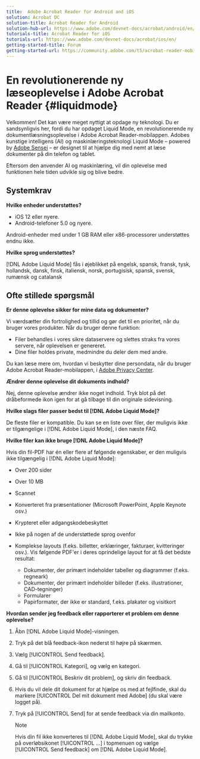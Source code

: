 ```yaml
---
title:  Adobe Acrobat Reader for Android and iOS
solution: Acrobat DC
solution-title: Acrobat Reader for Android
solution-hub-url: https://www.adobe.com/devnet-docs/acrobat/android/en/
tutorials-title: Acrobat Reader for iOS
tutorials-url: https://www.adobe.com/devnet-docs/acrobat/ios/en/
getting-started-title: Forum
getting-started-url: https://community.adobe.com/t5/acrobat-reader-mobile/bd-p/acrobat-reader-mobile?page=1&sort=latest_replies&filter=all
---
```


# En revolutionerende ny læseoplevelse i Adobe Acrobat Reader {#liquidmode}

Velkommen! Det kan være meget nyttigt at opdage ny teknologi. Du er sandsynligvis her, fordi du har opdaget Liquid Mode, en revolutionerende ny dokumentlæsningsoplevelse i Adobe Acrobat Reader-mobilappen. Adobes kunstige intelligens (AI) og maskinlæringsteknologi Liquid Mode – powered by [Adobe Sensei](https://www.adobe.com/dk/sensei.html) – er designet til at hjælpe dig med nemt at læse dokumenter på din telefon og tablet.

Eftersom den anvender AI og maskinlæring, vil din oplevelse med funktionen hele tiden udvikle sig og blive bedre.

## Systemkrav

**Hvilke enheder understøttes?**

* iOS 12 eller nyere.
* Android-telefoner 5.0 og nyere. 

Android-enheder med under 1 GB RAM eller x86-processorer understøttes endnu ikke.

**Hvilke sprog understøttes?**

[!DNL Adobe Liquid Mode] fås i øjeblikket på engelsk, spansk, fransk, tysk, hollandsk, dansk, finsk, italiensk, norsk, portugisisk, spansk, svensk, rumænsk og catalansk

## Ofte stillede spørgsmål

**Er denne oplevelse sikker for mine data og dokumenter?**

Vi værdsætter din fortrolighed og tillid og gør det til en prioritet, når du bruger vores produkter. Når du bruger denne funktion:

* Filer behandles i vores sikre dataservere og slettes straks fra vores servere, når oplevelsen er genereret.
* Dine filer holdes private, medmindre du deler dem med andre.

Du kan læse mere om, hvordan vi beskytter dine persondata, når du bruger Adobe Acrobat Reader-mobilappen, i [Adobe Privacy Center](https://www.adobe.com/dk/privacy.html).

**Ændrer denne oplevelse dit dokuments indhold?**

Nej, denne oplevelse ændrer ikke noget indhold. Tryk blot på det dråbeformede ikon igen for at gå tilbage til din originale sidevisning.

**Hvilke slags filer passer bedst til [!DNL Adobe Liquid Mode]?**

De fleste filer er kompatible. Du kan se en liste over filer, der muligvis ikke er tilgængelige i [!DNL Adobe Liquid Mode], i den næste FAQ. 

**Hvilke filer kan ikke bruge [!DNL Adobe Liquid Mode]?**

Hvis din fil-PDF har én eller flere af følgende egenskaber, er den muligvis ikke tilgængelig i [!DNL Adobe Liquid Mode]:

* Over 200 sider
* Over 10 MB
* Scannet
* Konverteret fra præsentationer (Microsoft PowerPoint, Apple Keynote osv.)
* Krypteret eller adgangskodebeskyttet
* Ikke på nogen af de understøttede sprog ovenfor
* Komplekse layouts (f.eks. billetter, erklæringer, fakturaer, kvitteringer osv.). Vis følgende PDF'er i deres oprindelige layout for at få det bedste resultat:

    * Dokumenter, der primært indeholder tabeller og diagrammer (f.eks. regneark)
    * Dokumenter, der primært indeholder billeder (f.eks. illustrationer, CAD-tegninger)
    * Formularer
    * Papirformater, der ikke er standard, f.eks. plakater og visitkort

**Hvordan sender jeg feedback eller rapporterer et problem om denne oplevelse?**

1. Åbn [!DNL Adobe Liquid Mode]-visningen.
1. Tryk på det blå feedback-ikon nederst til højre på skærmen.
1. Vælg [!UICONTROL Send feedback].
1. Gå til [!UICONTROL Kategori], og vælg en kategori.
1. Gå til [!UICONTROL Beskriv dit problem], og skriv din feedback.
1. Hvis du vil dele dit dokument for at hjælpe os med at fejlfinde, skal du markere [!UICONTROL Del mit dokument med Adobe] (du skal være logget på).
1. Tryk på [!UICONTROL Send] for at sende feedback via din mailkonto.

   >[!NOTE]
   >
   >Hvis din fil ikke konverteres til [!DNL Adobe Liquid Mode], skal du trykke på overløbsikonet [!UICONTROL ...] i topmenuen og vælge [!UICONTROL Send feedback] om [!DNL Adobe Liquid Mode].
